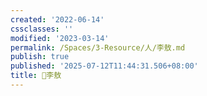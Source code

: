 ```yaml
---
created: '2022-06-14'
cssclasses: ''
modified: '2023-03-14'
permalink: /Spaces/3-Resource/人/李敖.md
publish: true
published: '2025-07-12T11:44:31.506+08:00'
title: 🧑李敖
---
```

